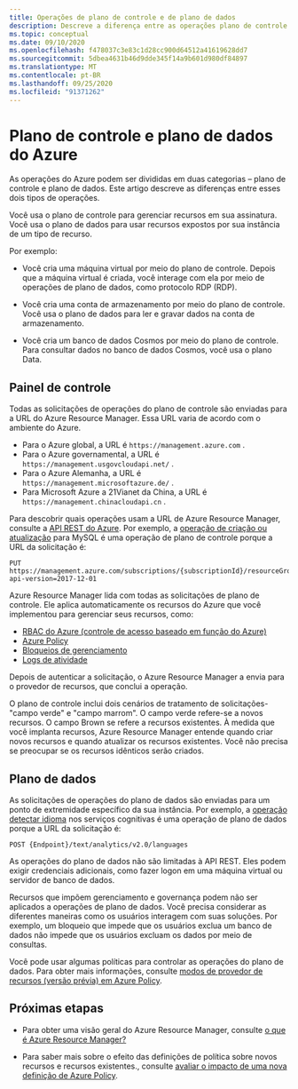 ```yaml
---
title: Operações de plano de controle e de plano de dados
description: Descreve a diferença entre as operações plano de controle e plano de dados. As operações do plano de controle são manipuladas pelo Azure Resource Manager. As operações do plano de dados são manipuladas por um serviço.
ms.topic: conceptual
ms.date: 09/10/2020
ms.openlocfilehash: f478037c3e83c1d28cc900d64512a41619628dd7
ms.sourcegitcommit: 5dbea4631b46d9dde345f14a9b601d980df84897
ms.translationtype: MT
ms.contentlocale: pt-BR
ms.lasthandoff: 09/25/2020
ms.locfileid: "91371262"
---
```

# <a name="azure-control-plane-and-data-plane"></a>Plano de controle e plano de dados do Azure

As operações do Azure podem ser divididas em duas categorias – plano de controle e plano de dados. Este artigo descreve as diferenças entre esses dois tipos de operações.

Você usa o plano de controle para gerenciar recursos em sua assinatura. Você usa o plano de dados para usar recursos expostos por sua instância de um tipo de recurso.

Por exemplo:

* Você cria uma máquina virtual por meio do plano de controle. Depois que a máquina virtual é criada, você interage com ela por meio de operações de plano de dados, como protocolo RDP (RDP).

* Você cria uma conta de armazenamento por meio do plano de controle. Você usa o plano de dados para ler e gravar dados na conta de armazenamento.

* Você cria um banco de dados Cosmos por meio do plano de controle. Para consultar dados no banco de dados Cosmos, você usa o plano Data.

## <a name="control-plane"></a>Painel de controle

Todas as solicitações de operações do plano de controle são enviadas para a URL do Azure Resource Manager. Essa URL varia de acordo com o ambiente do Azure.

* Para o Azure global, a URL é `https://management.azure.com` .
* Para o Azure governamental, a URL é `https://management.usgovcloudapi.net/` .
* Para o Azure Alemanha, a URL é `https://management.microsoftazure.de/` .
* Para Microsoft Azure a 21Vianet da China, a URL é `https://management.chinacloudapi.cn` .

Para descobrir quais operações usam a URL de Azure Resource Manager, consulte a [API REST do Azure](/rest/api/azure/). Por exemplo, a [operação de criação ou atualização](/rest/api/mysql/databases/createorupdate) para MySQL é uma operação de plano de controle porque a URL da solicitação é:

```http
PUT https://management.azure.com/subscriptions/{subscriptionId}/resourceGroups/{resourceGroupName}/providers/Microsoft.DBforMySQL/servers/{serverName}/databases/{databaseName}?api-version=2017-12-01
```

Azure Resource Manager lida com todas as solicitações de plano de controle. Ele aplica automaticamente os recursos do Azure que você implementou para gerenciar seus recursos, como:

* [RBAC do Azure (controle de acesso baseado em função do Azure)](../../role-based-access-control/overview.md)
* [Azure Policy](../../governance/policy/overview.md)
* [Bloqueios de gerenciamento](lock-resources.md)
* [Logs de atividade](view-activity-logs.md)

Depois de autenticar a solicitação, o Azure Resource Manager a envia para o provedor de recursos, que conclui a operação.

O plano de controle inclui dois cenários de tratamento de solicitações-"campo verde" e "campo marrom". O campo verde refere-se a novos recursos. O campo Brown se refere a recursos existentes. À medida que você implanta recursos, Azure Resource Manager entende quando criar novos recursos e quando atualizar os recursos existentes. Você não precisa se preocupar se os recursos idênticos serão criados.

## <a name="data-plane"></a>Plano de dados

As solicitações de operações do plano de dados são enviadas para um ponto de extremidade específico da sua instância. Por exemplo, a [operação detectar idioma](/rest/api/cognitiveservices/textanalytics/detect%20language/detect%20language) nos serviços cognitivas é uma operação de plano de dados porque a URL da solicitação é:

```http
POST {Endpoint}/text/analytics/v2.0/languages
```

As operações do plano de dados não são limitadas à API REST. Eles podem exigir credenciais adicionais, como fazer logon em uma máquina virtual ou servidor de banco de dados.

Recursos que impõem gerenciamento e governança podem não ser aplicados a operações de plano de dados. Você precisa considerar as diferentes maneiras como os usuários interagem com suas soluções. Por exemplo, um bloqueio que impede que os usuários exclua um banco de dados não impede que os usuários excluam os dados por meio de consultas.

Você pode usar algumas políticas para controlar as operações do plano de dados. Para obter mais informações, consulte [modos de provedor de recursos (versão prévia) em Azure Policy](../../governance/policy/concepts/definition-structure.md#resource-provider-modes).

## <a name="next-steps"></a>Próximas etapas

* Para obter uma visão geral do Azure Resource Manager, consulte [o que é Azure Resource Manager?](overview.md)

* Para saber mais sobre o efeito das definições de política sobre novos recursos e recursos existentes., consulte [avaliar o impacto de uma nova definição de Azure Policy](../../governance/policy/concepts/evaluate-impact.md).
